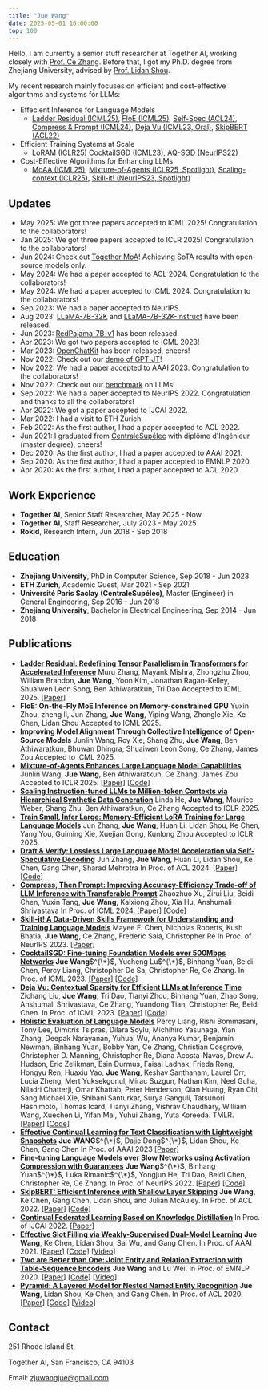 ```yaml
---
title: "Jue Wang"
date: 2025-05-01 16:00:00
top: 100
---
```


Hello, I am currently a senior stuff researcher at Together AI, working closely with [Prof. Ce Zhang](https://zhangce.github.io/). Before that, I got my Ph.D. degree from Zhejiang University, advised by [Prof. Lidan Shou](https://person.zju.edu.cn/en/should).

My recent research mainly focuses on efficient and cost-effective algorithms and systems for LLMs:

- Effecient Inference for Language Models
  - [Ladder Residual (ICML25)](https://arxiv.org/abs/2501.06589), [FloE (ICML25)](#), [Self-Spec (ACL24)](https://arxiv.org/abs/2309.08168), [Compress \& Prompt (ICML24)](https://arxiv.org/abs/2305.11186), [Deja Vu (ICML23, Oral)](https://dl.acm.org/doi/10.5555/3618408.3619327), [SkipBERT (ACL22)](https://aclanthology.org/2022.acl-long.503/)
- Efficient Training Systems at Scale
  - [LoRAM (ICLR25)](https://arxiv.org/abs/2502.13533) [CocktailSGD (ICML23)](https://dl.acm.org/doi/10.5555/3618408.3619905), [AQ-SGD (NeurIPS22)](https://proceedings.neurips.cc/paper_files/paper/2022/hash/7a43b8eb92cd5f652b78eeee3fb6f910-Abstract-Conference.html)
- Cost-Effective Algorithms for Enhancing LLMs
  - [MoAA (ICML25)](#), [Mixture-of-Agents (ICLR25, Spotlight)](https://arxiv.org/abs/2406.04692), [Scaling-context (ICLR25)](https://arxiv.org/abs/2504.12637), [Skill-it! (NeurIPS23, Spotlight)](https://arxiv.org/abs/2307.14430)

<!-- My [resume](/about/resume-Jue.Wang.pdf).  -->

## Updates

- May 2025: We got three papers accepted to ICML 2025! Congratulation to the collaborators!
- Jan 2025: We got three papers accepted to ICLR 2025! Congratulation to the collaborators!
- Jun 2024: Check out [Together MoA](https://www.together.ai/blog/together-moa)! Achieving SoTA results with open-source models only.
- May 2024: We had a paper accepted to ACL 2024. Congratulation to the collaborators!
- May 2024: We had a paper accepted to ICML 2024. Congratulation to the collaborators!
- Sep 2023: We had a paper accepted to NeurIPS.
- Aug 2023: [LLaMA-7B-32K](https://huggingface.co/togethercomputer/LLaMA-2-7B-32K) and [LLaMA-7B-32K-Instruct](https://huggingface.co/togethercomputer/Llama-2-7B-32K-Instruct) have been released.
- Jun 2023: [RedPajama-7B-v1](https://www.together.xyz/blog/redpajama-7b) has been released.
- Apr 2023: We got two papers accepted to ICML 2023!
- Mar 2023: [OpenChatKit](https://www.together.xyz/blog/openchatkit) has been released, cheers!
- Nov 2022: Check out our [demo of GPT-JT](https://huggingface.co/spaces/togethercomputer/GPT-JT)!
- Nov 2022: We had a paper accepted to AAAI 2023. Congratulation to the collaborators!
- Nov 2022: Check out our [benchmark](https://nlp.stanford.edu/helm/current/?) on LLMs!
- Sep 2022: We had a paper accepted to NeurIPS 2022. Congratulation and thanks to all the collaborators!
- Apr 2022: We got a paper accepted to IJCAI 2022.
- Mar 2022: I had a visit to ETH Zurich.
- Feb 2022: As the first author, I had a paper accepted to ACL 2022.
- Jun 2021: I graduated from [CentraleSupélec](https://www.centralesupelec.fr/) with diplôme d'Ingénieur (master degree), cheers!
- Dec 2020: As the first author, I had a paper accepted to AAAI 2021.
- Sep 2020: As the first author, I had a paper accepted to EMNLP 2020.
- Apr 2020: As the first author, I had a paper accepted to ACL 2020.

<!---

- Feb 2020: I had a remote internship at [StatNLP](https://statnlp-research.github.io/) under the guidance of [Prof. Wei Lu](https://istd.sutd.edu.sg/people/faculty/lu-wei).
- Aug 2019: I was enrolled in ByteCamp hosted by [ByteDance](https://bytedance.com/en), where I mainly deal with Multimodal Classification.
- July 2019: We got one demo paper accepted to SIGIR 2019. I attended the conference as the assistant presenter.
- Jun 2018 to Dec 2018: I did an internship in [Rokid](https://www.rokid.com/), where I mainly deal with Spoken Language Understanding.
- Jun 2017 to Aug 2018: I did an research internship in [Data Intelligence Lab](http://59.111.103.237:8081/).
--->

## Work Experience

- **Together AI**, Senior Staff Researcher, May 2025 - Now
- **Together AI**, Staff Researcher, July 2023 - May 2025
- **Rokid**, Research Intern, Jun 2018 - Sep 2018

## Education

- **Zhejiang University**, PhD in Computer Science, Sep 2018 - Jun 2023
- **ETH Zurich**, Academic Guest, Mar 2021 - Sep 2021
- **Université Paris Saclay (CentraleSupélec)**, Master (Engineer) in General Engineering, Sep 2016 - Jun 2018
- **Zhejiang University**, Bachelor in Electrical Engineering, Sep 2014 - Jun 2018

## Publications

- [**Ladder Residual: Redefining Tensor Parallelism in Transformers for Accelerated Inference**](https://arxiv.org/abs/2501.06589)
  Muru Zhang, Mayank Mishra, Zhongzhu Zhou, William Brandon, **Jue Wang**, Yoon Kim, Jonathan Ragan-Kelley, Shuaiwen Leon Song, Ben Athiwaratkun, Tri Dao
  Accepted to ICML 2025.
  [\[Paper\]](https://arxiv.org/abs/2501.06589)
- **FloE: On-the-Fly MoE Inference on Memory-constrained GPU**
  Yuxin Zhou, zheng li, Jun Zhang, **Jue Wang**, Yiping Wang, Zhongle Xie, Ke Chen, Lidan Shou
  Accepted to ICML 2025.
- **Improving Model Alignment Through Collective Intelligence of Open-Source Models**
  Junlin Wang, Roy Xie, Shang Zhu, **Jue Wang**, Ben Athiwaratkun, Bhuwan Dhingra, Shuaiwen Leon Song, Ce Zhang, James Zou
  Accepted to ICML 2025.
- [**Mixture-of-Agents Enhances Large Language Model Capabilities**](https://arxiv.org/abs/2406.04692)
  Junlin Wang, **Jue Wang**, Ben Athiwaratkun, Ce Zhang, James Zou
  Accepted to ICLR 2025.
  [\[Paper\]](https://arxiv.org/abs/2406.04692) [\[Code\]](https://github.com/togethercomputer/moa)
- [**Scaling Instruction-tuned LLMs to Million-token Contexts via Hierarchical Synthetic Data Generation**](https://arxiv.org/abs/2504.12637)
  Linda He, **Jue Wang**, Maurice Weber, Shang Zhu, Ben Athiwaratkun, Ce Zhang
  Accepted to ICLR 2025.
- [**Train Small, Infer Large: Memory-Efficient LoRA Training for Large Language Models**](https://arxiv.org/abs/2502.13533)
  Jun Zhang, **Jue Wang**, Huan Li, Lidan Shou, Ke Chen, Yang You, Guiming Xie, Xuejian Gong, Kunlong Zhou
  Accepted to ICLR 2025.
- [**Draft & Verify: Lossless Large Language Model Acceleration via Self-Speculative Decoding**](https://arxiv.org/abs/2309.08168)
  Jun Zhang, **Jue Wang**, Huan Li, Lidan Shou, Ke Chen, Gang Chen, Sharad Mehrotra
  In Proc. of ACL 2024.
  [\[Paper\]](https://arxiv.org/abs/2309.08168) [\[Code\]](https://github.com/dilab-zju/self-speculative-decoding)
- [**Compress, Then Prompt: Improving Accuracy-Efficiency Trade-off of LLM Inference with Transferable Prompt**](https://arxiv.org/abs/2305.11186)
  Zhaozhuo Xu, Zirui Liu, Beidi Chen, Yuxin Tang, **Jue Wang**, Kaixiong Zhou, Xia Hu, Anshumali Shrivastava
  In Proc. of ICML 2024.
  [\[Paper\]](https://arxiv.org/abs/2305.11186) [\[Code\]](https://github.com/HazyResearch/skill-it)
- [**Skill-it! A Data-Driven Skills Framework for Understanding and Training Language Models**](https://arxiv.org/abs/2307.14430)
  Mayee F. Chen, Nicholas Roberts, Kush Bhatia, **Jue Wang**, Ce Zhang, Frederic Sala, Christopher Ré
  In Proc. of NeurIPS 2023.
  [\[Paper\]](https://arxiv.org/abs/2307.14430)
- [**CocktailSGD: Fine-tuning Foundation Models over 500Mbps Networks**](https://dl.acm.org/doi/10.5555/3618408.3619905)
  **Jue Wang**$^{\*}$, Yucheng Lu$^{\*}$, Binhang Yuan, Beidi Chen, Percy Liang, Christopher De Sa, Christopher Re, Ce Zhang.
  In Proc. of ICML 2023.
  [\[Paper\]]((https://dl.acm.org/doi/10.5555/3618408.3619905)) [\[Code\]](https://github.com/DS3Lab/CocktailSGD)
- [**Deja Vu: Contextual Sparsity for Efficient LLMs at Inference Time**](https://openreview.net/forum?id=wIPIhHd00i)
  Zichang Liu, **Jue Wang**, Tri Dao, Tianyi Zhou, Binhang Yuan, Zhao Song, Anshumali Shrivastava, Ce Zhang, Yuandong Tian, Christopher Re, Beidi Chen.
  In Proc. of ICML 2023.
  [\[Paper\]](https://openreview.net/forum?id=wIPIhHd00i) [\[Code\]](https://github.com/FMInference/DejaVu)
- [**Holistic Evaluation of Language Models**](https://arxiv.org/abs/2211.09110)
  Percy Liang, Rishi Bommasani, Tony Lee, Dimitris Tsipras, Dilara Soylu, Michihiro Yasunaga, Yian Zhang, Deepak Narayanan, Yuhuai Wu, Ananya Kumar, Benjamin Newman, Binhang Yuan, Bobby Yan, Ce Zhang, Christian Cosgrove, Christopher D. Manning, Christopher Ré, Diana Acosta-Navas, Drew A. Hudson, Eric Zelikman, Esin Durmus, Faisal Ladhak, Frieda Rong, Hongyu Ren, Huaxiu Yao, **Jue Wang**, Keshav Santhanam, Laurel Orr, Lucia Zheng, Mert Yuksekgonul, Mirac Suzgun, Nathan Kim, Neel Guha, Niladri Chatterji, Omar Khattab, Peter Henderson, Qian Huang, Ryan Chi, Sang Michael Xie, Shibani Santurkar, Surya Ganguli, Tatsunori Hashimoto, Thomas Icard, Tianyi Zhang, Vishrav Chaudhary, William Wang, Xuechen Li, Yifan Mai, Yuhui Zhang, Yuta Koreeda.
  TMLR.
  [\[Paper\]](https://arxiv.org/abs/2211.09110) [\[Code\]](https://github.com/stanford-crfm/helm/) 
- [**Effective Continual Learning for Text Classification with Lightweight Snapshots**](https://ojs.aaai.org/index.php/AAAI/article/view/26206)
  **Jue WANG**$^{\*}$, Dajie Dong$^{\*}$, Lidan Shou, Ke Chen, Gang Chen
  In Proc. of AAAI 2023
  [\[Paper\]](https://ojs.aaai.org/index.php/AAAI/article/view/26206)
- **[Fine-tuning Language Models over Slow Networks using Activation Compression with Guarantees](https://proceedings.neurips.cc/paper_files/paper/2022/hash/7a43b8eb92cd5f652b78eeee3fb6f910-Abstract-Conference.html)**
  **Jue Wang**$^{\*}$, Binhang Yuan$^{\*}$, Luka Rimanic$^{\*}$, Yongjun He, Tri Dao, Beidi Chen, Christopher Re, Ce Zhang.
  In Proc. of NeurIPS 2022.
  [\[Paper\]](https://proceedings.neurips.cc/paper_files/paper/2022/hash/7a43b8eb92cd5f652b78eeee3fb6f910-Abstract-Conference.html) [\[Code\]](https://github.com/DS3Lab/AC-SGD)
- **[SkipBERT: Efficient Inference with Shallow Layer Skipping](https://aclanthology.org/2022.acl-long.503/)**
  **Jue Wang**, Ke Chen, Gang Chen, Lidan Shou, and Julian McAuley.
  In Proc. of ACL 2022.
  [\[Paper\]](https://aclanthology.org/2022.acl-long.503/) [\[Code\]](https://github.com/LorrinWWW/SkipBERT)
- [**Continual Federated Learning Based on Knowledge Distillation**](https://www.ijcai.org/proceedings/2022/0303)
  In Proc. of IJCAI 2022.
  [\[Paper\]](https://www.ijcai.org/proceedings/2022/0303)
- **[Effective Slot Filling via Weakly-Supervised Dual-Model Learning](https://ojs.aaai.org/index.php/AAAI/article/view/17643)**
  **Jue Wang**, Ke Chen, Lidan Shou, Sai Wu, and Gang Chen.
  In Proc. of AAAI 2021.
  [\[Paper\]](https://ojs.aaai.org/index.php/AAAI/article/view/17643) [\[Code\]](https://github.com/LorrinWWW/weakly-supervised-slot-filling) [\[Video\]](https://slideslive.com/38948796/effective-slot-filling-via-weaklysupervised-dualmodel-learning)
- **[Two are Better than One: Joint Entity and Relation Extraction with Table-Sequence Encoders](https://aclanthology.org/2020.emnlp-main.133/)**
  **Jue Wang** and Lu Wei.
  In Proc. of EMNLP 2020.
  [\[Paper\]](https://aclanthology.org/2020.emnlp-main.133/) [\[Code\]](https://github.com/LorrinWWW/two-are-better-than-one) [\[Video\]](https://slideslive.com/38939302/two-are-better-than-one-joint-entity-and-relation-extraction-with-tablesequence-encoders)
- **[Pyramid: A Layered Model for Nested Named Entity Recognition](https://aclanthology.org/2020.acl-main.525/)**
  **Jue Wang**, Lidan Shou, Ke Chen, and Gang Chen.
  In Proc. of ACL 2020.
  [\[Paper\]](https://aclanthology.org/2020.acl-main.525/) [\[Code\]](https://github.com/LorrinWWW/Pyramid) [\[Video\]](https://slideslive.com/38929230/pyramid-a-layered-model-for-nested-named-entity-recognition)


## Contact

251 Rhode Island St,

Together AI, San Francisco, CA 94103

Email: zjuwangjue@gmail.com

